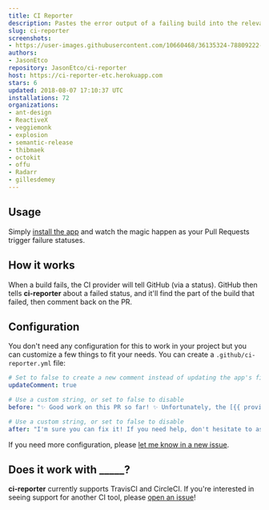 ```yaml
---
title: CI Reporter
description: Pastes the error output of a failing build into the relevant PR.
slug: ci-reporter
screenshots:
- https://user-images.githubusercontent.com/10660468/36135324-78809222-1058-11e8-99cd-6cc100971066.png
authors:
- JasonEtco
repository: JasonEtco/ci-reporter
host: https://ci-reporter-etc.herokuapp.com
stars: 6
updated: 2018-08-07 17:10:37 UTC
installations: 72
organizations:
- ant-design
- ReactiveX
- veggiemonk
- explosion
- semantic-release
- thibmaek
- octokit
- offu
- Radarr
- gillesdemey
---
```

## Usage

Simply [install the app](https://github.com/apps/ci-reporter) and watch the magic happen as your Pull Requests trigger failure statuses.

## How it works

When a build fails, the CI provider will tell GitHub (via a status). GitHub then tells **ci-reporter** about a failed status, and it'll find the part of the build that failed, then comment back on the PR.



## Configuration

You don't need any configuration for this to work in your project but you can customize a few things to fit your needs. You can create a `.github/ci-reporter.yml` file:

```yml
# Set to false to create a new comment instead of updating the app's first one
updateComment: true

# Use a custom string, or set to false to disable
before: "✨ Good work on this PR so far! ✨ Unfortunately, the [{{ provider }} build]({{ targetUrl }}) is failing as of {{ commit }}. Here's the output:"

# Use a custom string, or set to false to disable
after: "I'm sure you can fix it! If you need help, don't hesitate to ask a maintainer of the project!"
```

If you need more configuration, please [let me know in a new issue](https://github.com/JasonEtco/ci-reporter/issues/new?title=[Config]&body=Can%20you%20please%20add%20the%20___%20config%20option).



## Does it work with _____?

**ci-reporter** currently supports TravisCI and CircleCI. If you're interested in seeing support for another CI tool, please [open an issue](https://github.com/JasonEtco/ci-reporter/issues/new)!

